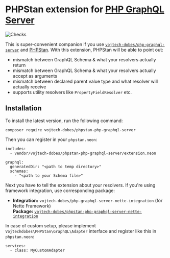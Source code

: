 # PHPStan extension for [PHP GraphQL Server](https://github.com/vojtech-dobes/php-graphql-server)

![Checks](https://github.com/vojtech-dobes/phpstan-php-graphql-server/actions/workflows/checks.yml/badge.svg?branch=master&event=push)

This is super-convenient companion if you use [`vojtech-dobes/php-graphql-server`](https://github.com/vojtech-dobes/php-graphql-server) and [PHPStan](https://phpstan.org/). With this extension, PHPStan will be able to point out:

- mismatch between GraphQL Schema & what your resolvers actually return
- mismatch between GraphQL Schema & what your resolvers actually accept as arguments
- mismatch between declared parent value type and what resolver will actually receive
- supports utility resolvers like `PropertyFieldResolver` etc.



## Installation

To install the latest version, run the following command:

```
composer require vojtech-dobes/phpstan-php-graphql-server
```

Then you can register in your `phpstan.neon`:

```neon
includes:
  - vendor/vojtech-dobes/phpstan-php-graphql-server/extension.neon

graphql:
  generatedDir: "<path to temp directory>"
  schemas:
    - "<path to your Schema file>"
```

Next you have to tell the extension about your resolvers. If you're using framework integration, use corresponding package:

- **Integration:** `vojtech-dobes/php-graphql-server-nette-integration` (for Nette Framework)<br />
  **Package:** [`vojtech-dobes/phpstan-php-graphql-server-nette-integration`](https://github.com/vojtech-dobes/phpstan-php-graphql-server-nette-integration)

In case of custom setup, please implement `Vojtechdobes\PHPStan\GraphQL\Adapter` interface and register like this in `phpstan.neon`:

```neon
services:
  - class: MyCustomAdapter
```

